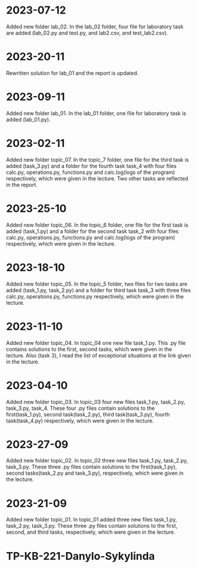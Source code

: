# 2023-07-12

Added new folder lab_02. In the lab_02 folder, four file for laboratory task are added (lab_02.py and test.py, and lab2.csv, and test_lab2.csv).

# 2023-20-11

Rewritten solution for lab_01 and the report is updated.

# 2023-09-11

Added new folder lab_01. In the lab_01 folder, one file for laboratory task is added (lab_01.py).

# 2023-02-11

Added new folder topic_07.  In the topic_7 folder, one file for the third task is added (task_3.py) and a folder for the fourth task task_4 with four files calc.py, operations.py, functions.py and calc.log(logs of the program) respectively, which were given in the lecture. Two other tasks are reflected in the report.

# 2023-25-10

Added new folder topic_06.  In the topic_6 folder, one file for the first task is added (task_1.py) and a folder for the second task task_2 with four files calc.py, operations.py, functions.py and calc.log(logs of the program) respectively, which were given in the lecture.

# 2023-18-10

Added new folder topic_05.  In the topic_5 folder, two files for two tasks are added (task_1.py, task_2.py) and a folder for third task task_3 with three files calc.py, operations.py, functions.py respectively, which were given in the lecture.

# 2023-11-10
Added new folder topic_04. In topic_04 one new file task_1.py.  This .py file contains solutions to the first, second tasks, which were given in the lecture. Also (task 3), I read the list of exceptional situations at the link given in the lecture.

# 2023-04-10

Added new folder topic_03. In topic_03 four new files task_1.py, task_2.py, task_3.py, task_4.  These four .py files contain solutions to the first(task_1.py), second task(task_2.py), third task(task_3.py), fourth task(task_4.py) respectively, which were given in the lecture.

# 2023-27-09

Added new folder topic_02. In topic_02 three new files task_1.py, task_2.py, task_3.py.  These three .py files contain solutions to the first(task_1.py), second tasks(task_2.py and task_3.py), respectively, which were given in the lecture.

# 2023-21-09

Added new folder topic_01. In topic_01 added three new files task_1.py, task_2.py, task_3.py.  These three .py files contain solutions to the first, second, and third tasks, respectively, which were given in the lecture.

# TP-KB-221-Danylo-Sykylinda